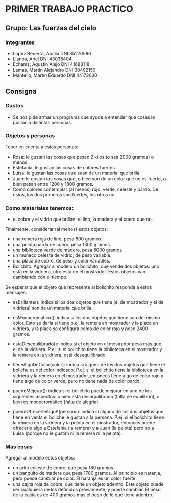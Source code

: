 # PRIMER TRABAJO PRACTICO

## Grupo: Las fuerzas del cielo

### Integrantes
* Lopez Becerra, Analía DNI 35270596
* Llanos, Ariel DNI 43038404
* Echaniz, Agustin Alejo DNI 41688118
* Lamas, Martin Alejandro DNI 30492150
* Mantello, Martin Eduardo DNI 44172630


## Consigna

### Gustos
* Se nos pide armar un programa que ayude a entender qué cosas le gustan a distintas personas.

### Objetos y personas
Tener en cuenta a estas personas:

* Rosa: le gustan las cosas que pesan 2 kilos (o sea 2000 gramos) o menos.
* Estefanía: le gustan las cosas de colores fuertes.
* Luisa: le gustan las cosas que sean de un material que brilla.
* Juan: le gustan las cosas que, o bien son de un color que no es fuerte, o bien pesan entre 1200 y 1800 gramos.
* Como colores contemplar (al menos) rojo, verde, celeste y pardo. De estos, los dos primeros son fuertes, los otros no.

### Como materiales tenemos: 
* el cobre y el vidrio que brillan; el lino, la madera y el cuero que no.

Finalmente, considerar (al menos) estos objetos:

* una remera roja de lino, pesa 800 gramos.
* una pelota parda de cuero, pesa 1300 gramos.
* una biblioteca verde de madera, pesa 8000 gramos.
* un muñeco celeste de vidrio, de peso variable.
* una placa de cobre, de peso y color variables.
* Bolichito: Agregar al modelo un bolichito, que vende dos objetos: uno está en la vidriera, otro está en el mostrador. Estos objetos van cambiando con el tiempo.

Se esperar que el objeto que representa al bolichito responda a estos mensajes:

* esBrillante(): indica si los dos objetos que tiene (el de mostrador y el de vidriera) son de un material que brilla.

* esMonocromatico(): indica si los dos objetos que tiene son del mismo color.
Esto se daría si tiene p.ej. la remera en mostrador y la placa en vidriera, y la placa se configura como de color rojo y peso 2400 gramos.

* estaDesequilibrado(): indica si el objeto en el mostrador pesa más que el de la vidriera.
P.ej. si el bolichito tiene la biblioteca en el mostrador y la remera en la vidriera, está desequilibrado.

* tieneAlgoDeColor(color): indica si alguno de los dos objetos que tiene el boliche es del color indicado.
P.ej. si el bolichito tiene la biblioteca en la vidriera y la remera en el mostrador, entonces tiene algo de color rojo y tiene algo de color verde, pero no tiene nada de color pardo.

* puedeMejorar(): indica si el bolichito puede mejorar en uno de los siguientes aspectos: o bien está desequilibrado (falta de equilibrio), o bien es monocromático (falta de alegría).

* puedeOfrecerleAlgoA(persona): indica si alguno de los dos objetos que tiene en venta el boliche le gustan a la persona.
P.ej. si el bolichito tiene la remera en la vidriera y la pelota en el mostrador, entonces puede ofrecerle algo a Estefanía (la remera) y a Juan (la pelota) pero no a Luisa (porque no le gustan ni la remera ni la pelota).

### Más cosas
Agregar al modelo estos objetos:

* un arito celeste de cobre, que pesa 180 gramos.
* un banquito de madera que pesa 1700 gramos. Al principio es naranja, pero puede cambiar de color. El naranja es un color fuerte.
* una cajita roja de cobre, que tiene un objeto adentro. Este objeto puede ser cualquiera de los definidos previamente, y puede cambiar. El peso de la cajita es de 400 gramos más el peso de lo que tiene adentro.
